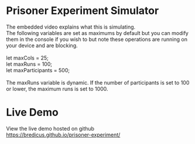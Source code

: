 # Prisoner Experiment Simulator

The embedded video explains what this is simulating.<br>
The following variables are set as maximums by default but you can modify them in the console if you wish to but note these operations are running on your device and are blocking.<br>
<br>
  let maxCols = 25;<br>
  let maxRuns = 100;<br>
  let maxParticipants = 500;<br>
<br>
The maxRuns variable is dynamic. If the number of participants is set to 100 or lower, the maximum runs is set to 1000.<br>

# Live Demo

View the live demo hosted on github<br>
https://bredicus.github.io/prisoner-experiment/
